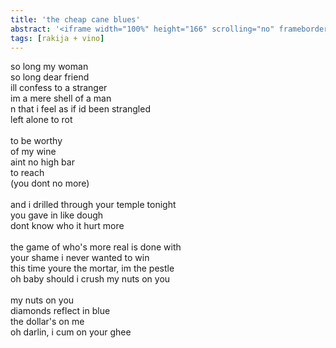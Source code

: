 ```yaml
---
title: 'the cheap cane blues'
abstract: '<iframe width="100%" height="166" scrolling="no" frameborder="no" allow="autoplay" src="https://w.soundcloud.com/player/?url=https%3A//api.soundcloud.com/tracks/525039489&color=%23ff5500&auto_play=false&hide_related=false&show_comments=true&show_user=true&show_reposts=false&show_teaser=true"></iframe>'
tags: [rakija + vino]
---
```

so long my woman\
so long dear friend\
ill confess to a stranger\
im a mere shell of a man\
n that i feel as if id been strangled\
left alone to rot\
\
to be worthy \
of my wine\
aint no high bar \
to reach\
(you dont no more)\
\
and i drilled through your temple tonight\
you gave in like dough\
dont know who it hurt more\
\
the game of who's more real is done with\
your shame i never wanted to win\
this time youre the mortar, im the pestle\
oh baby should i crush my nuts on you\
\
my nuts on you\
diamonds reflect in blue\
the dollar's on me\
oh darlin, i cum on your ghee
